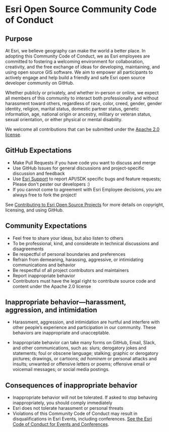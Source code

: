 # Esri Open Source Community Code of Conduct

## Purpose

At Esri, we believe geography can make the world a better place. In adopting this Community Code of Conduct, we as Esri employees are committed to fostering a welcoming environment for collaboration, creativity, and the free exchange of ideas for developing, maintaining, and using open source GIS software. We aim to empower all participants to actively engage and help build a friendly and safe Esri open source developer community on GitHub.

Whether publicly or privately, and whether in-person or online, we expect all members of this community to interact both professionally and without harassment toward others, regardless of race, color, creed, gender, gender identity, religion, marital status, domestic partner status, genetic information, age, national origin or ancestry, military or veteran status, sexual orientation, or either physical or mental disability.

We welcome all contributions that can be submitted under the [Apache 2.0 license](http://www.apache.org/licenses/LICENSE-2.0).


## GitHub Expectations

- Make Pull Requests if you have code you want to discuss and merge
- Use GitHub Issues for general discussions and project-specific discussion and feedback
- Use [Esri Support](https://developers.arcgis.com/support/) to report API/SDK specific bugs and feature requests; Please don't pester our developers :)
-  If you cannot come to agreement with Esri Employee decisions, you are always free to fork the project!

See [Contributing to Esri Open Source Projects](https://github.com/Esri/contributing/blob/master/README.md) for more details on copyright, licensing, and using GitHub.

## Community Expectations
- Feel free to share your ideas, but also listen to others
- To be professional, kind, and considerate in technical discussions and disagreements
- Be respectful of personal boundaries and preferences
- Refrain from demeaning, harassing, aggressive, or intimidating communications and behavior
- Be respectful of all project contributors and maintainers
- Report inappropriate behavior
- Contributors must have the legal right to contribute source code and content under the Apache 2.0 license

## Inappropriate behavior—harassment, aggression, and intimidation

- Harassment, aggression, and intimidation are hurtful and interfere with other people’s experience and participation in our community. These behaviors are inappropriate and unacceptable.

- Inappropriate behavior can take many forms on GitHub, Email, Slack, and other communications, such as: slurs; derogatory jokes and statements; foul or obscene language; stalking; graphic or derogatory pictures; drawings, or cartoons; _ad hominem_ or personal attacks and insults; unwanted or offensive letters or poems; offensive email or voicemail messages; or social media postings.

## Consequences of inappropriate behavior

- Inappropriate behavior will not be tolerated. If asked to stop behaving inappropriately, you should comply immediately
- Esri does not tolerate harassment or personal threats
- Violations of this Community Code of Conduct may result in disqualifications in Esri Events, including conferences. [See the Esri Code of Conduct for Events and Conferences](https://www.esri.com/en-us/about/events/code-of-conduct).
